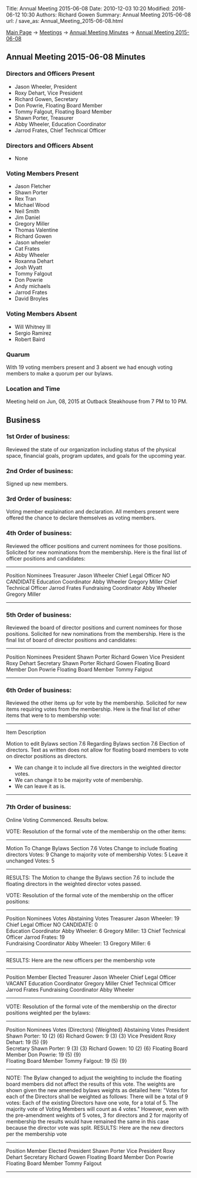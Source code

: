 Title: Annual Meeting 2015-06-08
Date: 2010-12-03 10:20
Modified: 2016-06-12 10:30
Authors: Richard Gowen
Summary: Annual Meeting 2015-06-08
url: /
save_as: Annual_Meeting_2015-06-08.html

[Main Page](index.html) -\> [Meetings](Meetings.html)
-\> [Annual Meeting Minutes](Annual_Meeting_Minutes.html) -\>
[Annual Meeting 2015-06-08](Annual_Meeting_2015-06-08.html)

Annual Meeting 2015-06-08 Minutes
---------------------------------

### Directors and Officers Present

-   Jason Wheeler, President
-   Roxy Dehart, Vice President
-   Richard Gowen, Secretary
-   Don Powrie, Floating Board Member
-   Tommy Falgout, Floating Board Member
-   Shawn Porter, Treasurer
-   Abby Wheeler, Education Coordinator
-   Jarrod Frates, Chief Technical Officer

### Directors and Officers Absent

-   None

### Voting Members Present

-   Jason Fletcher
-   Shawn Porter
-   Rex Tran
-   Michael Wood
-   Neil Smith
-   Jim Daniel
-   Gregory Miller
-   Thomas Valentine
-   Richard Gowen
-   Jason wheeler
-   Cat Frates
-   Abby Wheeler
-   Roxanna Dehart
-   Josh Wyatt
-   Tommy Falgout
-   Don Powrie
-   Andy michaels
-   Jarrod Frates
-   David Broyles

### Voting Members Absent

-   Will Whitney III
-   Sergio Ramirez
-   Robert Baird

### Quarum

With 19 voting members present and 3 absent we had enough voting members
to make a quorum per our bylaws.

### Location and Time

Meeting held on Jun, 08, 2015 at Outback Steakhouse from 7 PM to 10 PM.

Business
--------

### 1st Order of business:

Reviewed the state of our organization including status of the physical
space, financial goals, program updates, and goals for the upcoming
year.

### 2nd Order of business:

Signed up new members.

### 3rd Order of business:

Voting member explaination and declaration. All members present were
offered the chance to declare themselves as voting members.

### 4th Order of business:

Reviewed the officer positions and current nominees for those positions.
Solicited for new nominations from the membership. Here is the final
list of officer positions and candidates:

  ------------------------- --------------- ----------------
  Position                  Nominees
  Treasurer                 Jason Wheeler
  Chief Legal Officer       NO CANDIDATE
  Education Coordinator     Abby Wheeler    Gregory Miller
  Chief Technical Officer   Jarrod Frates
  Fundraising Coordinator   Abby Wheeler    Gregory Miller
  ------------------------- --------------- ----------------

### 5th Order of business:

Reviewed the board of director positions and current nominees for those
positions. Solicited for new nominations from the membership. Here is
the final list of board of director positions and candidates:

  ----------------------- --------------- ---------------
  Position                Nominees
  President               Shawn Porter    Richard Gowen
  Vice President          Roxy Dehart
  Secretary               Shawn Porter    Richard Gowen
  Floating Board Member   Don Powrie
  Floating Board Member   Tommy Falgout
  ----------------------- --------------- ---------------

### 6th Order of business:

Reviewed the other items up for vote by the membership. Solicited for
new items requiring votes from the membership. Here is the final list of
other items that were to to membership vote:

  ------------------------------------------------------------------------------------ -----------------------------------------------------------------------------------------------------------------------------------------------------------
  Item                                                                                 Description

  Motion to edit Bylaws section 7.6                                                    Regarding Bylaws section 7.6 Election of directors. Text as written does not allow for floating board members to vote on director positions as directors.

  -   We can change it to include all five directors in the weighted director votes.
  -   We can change it to be majority vote of membership.
  -   We can leave it as is.
  ------------------------------------------------------------------------------------ -----------------------------------------------------------------------------------------------------------------------------------------------------------

### 7th Order of business:

Online Voting Commenced. Results below.

VOTE: Resolution of the formal vote of the membership on the other
items:

  --------------------------------------- ----------
  Motion To Change Bylaws Section 7.6     Votes
  Change to include floating directors    Votes: 9
  Change to majority vote of membership   Votes: 5
  Leave it unchanged                      Votes: 5
  --------------------------------------- ----------

RESULTS: The Motion to change the Bylaws section 7.6 to include the
floating directors in the weighted director votes passed.

VOTE: Resolution of the formal vote of the membership on the officer
positions:

  ------------------------- ------------------- -------------------- ----------------
  Position                  Nominees Votes                           Abstaining Votes
  Treasurer                 Jason Wheeler: 19   
  Chief Legal Officer       NO CANDIDATE: 0     
  Education Coordinator     Abby Wheeler: 6     Gregory Miller: 13
  Chief Technical Officer   Jarrod Frates: 19   
  Fundraising Coordinator   Abby Wheeler: 13    Gregory Miller: 6
  ------------------------- ------------------- -------------------- ----------------

RESULTS: Here are the new officers per the membership vote

  ------------------------- ----------------
  Position                  Member Elected
  Treasurer                 Jason Wheeler
  Chief Legal Officer       VACANT
  Education Coordinator     Gregory Miller
  Chief Technical Officer   Jarrod Frates
  Fundraising Coordinator   Abby Wheeler
  ------------------------- ----------------

VOTE: Resolution of the formal vote of the membership on the director
positions weighted per the bylaws:

  ----------------------- --------------------------------------- --------------------------- ---------------
  Position                Nominees Votes (Directors) {Weighted}                               Abstaining Votes
  President               Shawn Porter: 10 (2) {6}                Richard Gowen: 9 (3) {3}
  Vice President          Roxy Dehart: 19 (5) {9}                 
  Secretary               Shawn Porter: 9 (3) {3}                 Richard Gowen: 10 (2) {6}
  Floating Board Member   Don Powrie: 19 (5) {9}                  
  Floating Board Member   Tommy Falgout: 19 (5) {9}               
  ----------------------- --------------------------------------- --------------------------- ---------------

NOTE: The Bylaw changed to adjust the weighting to include the floating
board members did not affect the results of this vote. The weights are
shown given the new amended bylaws weights as detailed here: "Votes for
each of the Directors shall be weighted as follows: There will be a
total of 9 votes: Each of the existing Directors have one vote, for a
total of 5. The majority vote of Voting Members will count as 4 votes."
However, even with the pre-amendment weights of 5 votes, 3 for directors
and 2 for majority of membership the results would have remained the
same in this case because the director vote was split. RESULTS: Here are
the new directors per the membership vote

  ----------------------- ----------------
  Position                Member Elected
  President               Shawn Porter
  Vice President          Roxy Dehart
  Secretary               Richard Gowen
  Floating Board Member   Don Powrie
  Floating Board Member   Tommy Falgout
  ----------------------- ----------------


